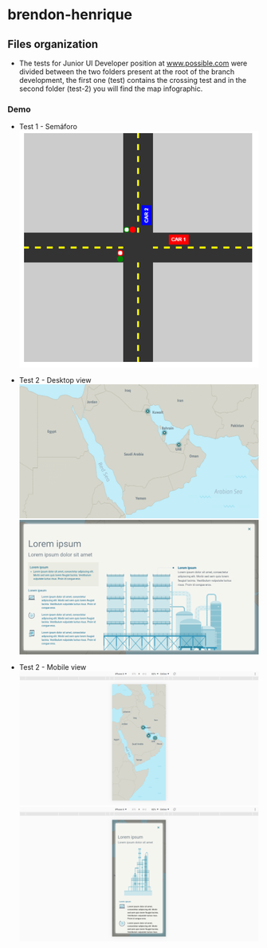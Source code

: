 # brendon-henrique


## Files organization

- The tests for Junior UI Developer position at www.possible.com were divided between the two folders present at the root of the branch development, the first one (test) contains the crossing test and in the second folder (test-2) you will find the map infographic.

### Demo 

- Test 1 - Semáforo 
![Test 1 - Semáforo ](https://raw.githubusercontent.com/BrendonHenrique/Frontend-Developer-Challenge/development/reference.png)

- Test 2 - Desktop view  
![alt text](https://raw.githubusercontent.com/BrendonHenrique/Frontend-Developer-Challenge/development/Desktop1.png)
![alt text](https://raw.githubusercontent.com/BrendonHenrique/Frontend-Developer-Challenge/development/Desktop2.png)

- Test 2 - Mobile view  
![alt text](https://raw.githubusercontent.com/BrendonHenrique/Frontend-Developer-Challenge/development/Mobile1.png)
![alt text](https://raw.githubusercontent.com/BrendonHenrique/Frontend-Developer-Challenge/development/Mobile2.png)

